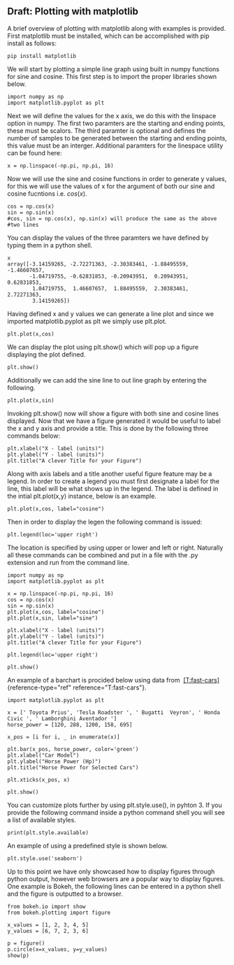 Draft: Plotting with matplotlib
-------------------------------

A brief overview of plotting with matplotlib along with examples is
provided. First matplotlib must be installed, which can be accomplished
with pip install as follows:

``` {.bash}
pip install matplotlib
```

We will start by plotting a simple line graph using built in numpy
functions for sine and cosine. This first step is to import the proper
libraries shown below.

``` {.python}
import numpy as np
import matplotlib.pyplot as plt
```

Next we will define the values for the x axis, we do this with the
linspace option in numpy. The first two paramters are the starting and
ending points, these must be scalors. The third paramter is optional and
defines the number of samples to be generated between the starting and
ending points, this value must be an interger. Additional paramters for
the linespace utility can be found here:

``` {.python}
x = np.linspace(-np.pi, np.pi, 16)
```

Now we will use the sine and cosine functions in order to generate y
values, for this we will use the values of x for the argument of both
our sine and cosine fucntions i.e. $cos(x)$.

``` {.python}
cos = np.cos(x)
sin = np.sin(x)
#cos, sin = np.cos(x), np.sin(x) will produce the same as the above
#two lines
```

You can display the values of the three paramters we have defined by
typing them in a python shell.

``` {.python}
x
array([-3.14159265, -2.72271363, -2.30383461, -1.88495559, -1.46607657,
       -1.04719755, -0.62831853, -0.20943951,  0.20943951,  0.62831853,
        1.04719755,  1.46607657,  1.88495559,  2.30383461,  2.72271363,
        3.14159265])
```

Having defined x and y values we can generate a line plot and since we
imported matplotlib.pyplot as plt we simply use plt.plot.

``` {.python}
plt.plot(x,cos)
```

We can display the plot using plt.show() which will pop up a figure
displaying the plot defined.

``` {.python}
plt.show()
```

Additionally we can add the sine line to out line graph by entering the
following.

``` {.python}
plt.plot(x,sin)
```

Invoking plt.show() now will show a figure with both sine and cosine
lines displayed. Now that we have a figure generated it would be useful
to label the x and y axis and provide a title. This is done by the
following three commands below:

``` {.python}
plt.xlabel("X - label (units)")
plt.ylabel("Y - label (units)")
plt.title("A clever Title for your Figure")
```

Along with axis labels and a title another useful figure feature may be
a legend. In order to create a legend you must first designate a label
for the line, this label will be what shows up in the legend. The label
is defined in the intial plt.plot(x,y) instance, below is an example.

``` {.python}
plt.plot(x,cos, label="cosine")
```

Then in order to display the legen the following command is issued:

``` {.python}
plt.legend(loc='upper right')
```

The location is specified by using upper or lower and left or right.
Naturally all these commands can be combined and put in a file with the
.py extension and run from the command line.

``` {.python}
import numpy as np
import matplotlib.pyplot as plt

x = np.linspace(-np.pi, np.pi, 16)
cos = np.cos(x)
sin = np.sin(x)
plt.plot(x,cos, label="cosine")
plt.plot(x,sin, label="sine")

plt.xlabel("X - label (units)")
plt.ylabel("Y - label (units)")
plt.title("A clever Title for your Figure")

plt.legend(loc='upper right')

plt.show()
```

An example of a barchart is procided below using data from
 [\[T:fast-cars\]](#T:fast-cars){reference-type="ref"
reference="T:fast-cars"}.

``` {.python}
import matplotlib.pyplot as plt

x = [' Toyota Prius', 'Tesla Roadster ', ' Bugatti  Veyron', ' Honda Civic ', ' Lamborghini Aventador ']
horse_power = [120, 288, 1200, 158, 695]

x_pos = [i for i, _ in enumerate(x)]

plt.bar(x_pos, horse_power, color='green')
plt.xlabel("Car Model")
plt.ylabel("Horse Power (Hp)")
plt.title("Horse Power for Selected Cars")

plt.xticks(x_pos, x)

plt.show()
```

You can customize plots further by using plt.style.use(), in pyhton 3.
If you provide the following command inside a python command shell you
will see a list of available styles.

``` {.python}
print(plt.style.available)
```

An example of using a predefined style is shown below.

``` {.python}
plt.style.use('seaborn')
```

Up to this point we have only showcased how to display figures through
python output, however web browsers are a popular way to display
figures. One example is Bokeh, the following lines can be entered in a
python shell and the figure is outputted to a browser.

``` {.python}
from bokeh.io import show
from bokeh.plotting import figure

x_values = [1, 2, 3, 4, 5]
y_values = [6, 7, 2, 3, 6]

p = figure()
p.circle(x=x_values, y=y_values)
show(p)
```
